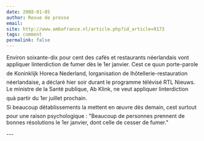 ```yaml
---
date: 2008-01-05
author: Revue de presse
email: 
site: http://www.ambafrance.nl/article.php?id_article=9173
tags: comment
permalink: false
---
```


<p>Environ soixante-dix pour cent des cafés et restaurants néerlandais vont appliquer linterdiction de fumer dès le 1er janvier. Cest ce quun porte-parole de Koninklijk Horeca Nederland, lorganisation de lhôtellerie-restauration néerlandaise, a déclaré hier soir durant le programme télévisé RTL Nieuws. Le ministre de la Santé publique, Ab Klink, ne veut appliquer linterdiction quà partir du 1er juillet prochain.<br />
Si beaucoup détablissements la mettent en œuvre dès demain, cest surtout pour une raison psychologique : &quot;Beaucoup de personnes prennent de bonnes résolutions le 1er janvier, dont celle de cesser de fumer.&quot;</p>
---